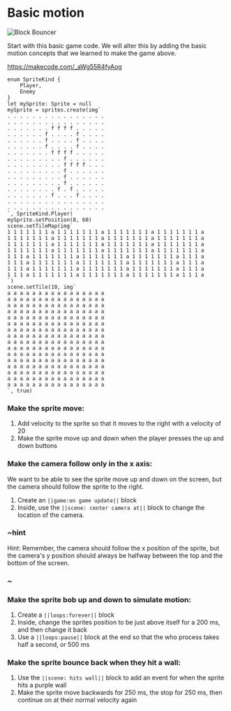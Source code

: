 # Basic motion

![Block Bouncer](/static/courses/csintro1/review/block-bouncer.gif)

Start with this basic game code. We will alter this by adding the basic motion concepts that we learned to make the game above.

https://makecode.com/_aWg55R4fyAog

```blocks
enum SpriteKind {
    Player,
    Enemy
}
let mySprite: Sprite = null
mySprite = sprites.create(img`
. . . . . . . . . . . . . . . . 
. . . . . . . . . . . . . . . . 
. . . . . . . f f f f . . . . . 
. . . . . . f . . . . f . . . . 
. . . . . . f . . . . f . . . . 
. . . . . . f . . . . f . . . . 
. . . . . . . f f f f . . . . . 
. . . . . . . . . f . . . . . . 
. . . . . . . . . f f f f . . . 
. . . . . . . . . f . . . . . . 
. . . . . . . . . f . . . . . . 
. . . . . . . . . f . . . . . . 
. . . . . . . . f . f . . . . . 
. . . . . . . f . . . f . . . . 
. . . . . . . . . . . . . . . . 
. . . . . . . . . . . . . . . . 
`, SpriteKind.Player)
mySprite.setPosition(8, 60)
scene.setTileMap(img`
1 1 1 1 1 1 1 a 1 1 1 1 1 1 1 a 1 1 1 1 1 1 1 a 1 1 1 1 1 1 1 a 
1 1 1 1 1 1 1 a 1 1 1 1 1 1 1 a 1 1 1 1 1 1 1 a 1 1 1 1 1 1 1 a 
1 1 1 1 1 1 1 a 1 1 1 1 1 1 1 a 1 1 1 1 1 1 1 a 1 1 1 1 1 1 1 a 
1 1 1 1 1 1 1 a 1 1 1 1 1 1 1 a 1 1 1 1 1 1 1 a 1 1 1 1 1 1 1 a 
1 1 1 a 1 1 1 1 1 1 1 a 1 1 1 1 1 1 1 a 1 1 1 1 1 1 1 a 1 1 1 a 
1 1 1 a 1 1 1 1 1 1 1 a 1 1 1 1 1 1 1 a 1 1 1 1 1 1 1 a 1 1 1 a 
1 1 1 a 1 1 1 1 1 1 1 a 1 1 1 1 1 1 1 a 1 1 1 1 1 1 1 a 1 1 1 a 
1 1 1 a 1 1 1 1 1 1 1 a 1 1 1 1 1 1 1 a 1 1 1 1 1 1 1 a 1 1 1 a 
`)
scene.setTile(10, img`
a a a a a a a a a a a a a a a a 
a a a a a a a a a a a a a a a a 
a a a a a a a a a a a a a a a a 
a a a a a a a a a a a a a a a a 
a a a a a a a a a a a a a a a a 
a a a a a a a a a a a a a a a a 
a a a a a a a a a a a a a a a a 
a a a a a a a a a a a a a a a a 
a a a a a a a a a a a a a a a a 
a a a a a a a a a a a a a a a a 
a a a a a a a a a a a a a a a a 
a a a a a a a a a a a a a a a a 
a a a a a a a a a a a a a a a a 
a a a a a a a a a a a a a a a a 
a a a a a a a a a a a a a a a a 
a a a a a a a a a a a a a a a a 
`, true)
```

### Make the sprite move:

1. Add velocity to the sprite so that it moves to the right with a velocity of 20
2. Make the sprite move up and down when the player presses the up and down buttons

### Make the camera follow only in the x axis:

We want to be able to see the sprite move up and down on the screen, but the camera should follow the sprite to the right.

1. Create an ``||game:on game update||`` block 
2. Inside, use the ``||scene: center camera at||`` block to change the location of the camera. 

### ~hint

Hint: Remember, the camera should follow the x position of the sprite, but the camera's y position should always be halfway between the top and the bottom of the screen.

### ~

### Make the sprite bob up and down to simulate motion:

1. Create a ``||loops:forever||`` block
2. Inside, change the sprites position to be just above itself for a 200 ms, and then change it back
3. Use a ``||loops:pause||`` block at the end so that the who process takes half a second, or 500 ms

### Make the sprite bounce back when they hit a wall:

1. Use the ``||scene: hits wall||`` block to add an event for when the sprite hits a purple wall
2. Make the sprite move backwards for 250 ms, the stop for 250 ms, then continue on at their normal velocity again
